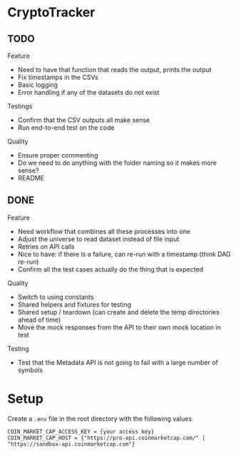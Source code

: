 # CryptoTracker

## TODO

Feature 
- Need to have that function that reads the output, prints the output
- Fix timestamps in the CSVs
- Basic logging
- Error handling if any of the datasets do not exist


Testings
- Confirm that the CSV outputs all make sense
- Run end-to-end test on the code


Quality
- Ensure proper commenting
- Do we need to do anything with the folder naming so it makes more sense?
- README


## DONE 
Feature
- Need workflow that combines all these processes into one
- Adjust the universe to read dataset instead of file input
- Retries on API calls
- Nice to have: if there is a failure, can re-run with a timestamp (think DAG re-run)
- Confirm all the test cases actually do the thing that is expected

Quality
- Switch to using constants 
- Shared helpers and fixtures for testing
- Shared setup / teardown (can create and delete the temp directories ahead of time)
- Move the mock responses from the API to their own mock location in test

Testing
- Test that the Metadata API is not going to fail with a large number of symbols 


# Setup

Create a `.env` file in the root directory with the following values

```
COIN_MARKET_CAP_ACCESS_KEY = {your access key}
COIN_MARKET_CAP_HOST = {"https://pro-api.coinmarketcap.com/" | "https://sandbox-api.coinmarketcap.com"}
```
